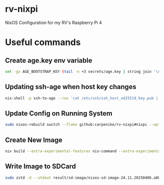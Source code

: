 # rv-nixpi
NixOS Configuration for my RV's Raspberry Pi 4

# Useful commands

## Create age.key env variable
```bash
set -gx AGE_BOOTSTRAP_KEY (tail -n +3 secrets/age.key | string join '\n')
```

## Updating ssh-age when host key changes
```bash
nix-shell -p ssh-to-age --run 'cat /etc/ssh/ssh_host_ed25519_key.pub | ssh-to-age'
```

## Update Config on Running System
```bash
sudo nixos-rebuild switch --flake github:carpenike/rv-nixpi#nixpi --option accept-flake-config true --refresh
```

## Create New Image
```bash
nix build --extra-experimental-features nix-command --extra-experimental-features flakes .#packages.aarch64-linux.sdcard --impure
```

## Write Image to SDCard
```bash
sudo zstd -d --stdout result/sd-image/nixos-sd-image-24.11.20250406.a880f49-aarch64-linux.img.zst | sudo dd of=/dev/sdb bs=4M status=progress oflag=sync
```
